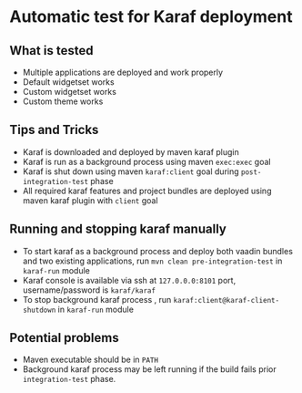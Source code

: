Automatic test for Karaf deployment
===

What is tested
---
* Multiple applications are deployed and work properly
* Default widgetset works
* Custom widgetset works
* Custom theme works

Tips and Tricks
---
* Karaf is downloaded and deployed by maven karaf plugin
* Karaf is run as a background process using maven `exec:exec` goal
* Karaf is shut down using maven `karaf:client` goal during `post-integration-test` phase
* All required karaf features and project bundles are deployed using maven karaf plugin with `client` goal

Running and stopping karaf manually
---
* To start karaf as a background process and deploy both vaadin bundles and two existing applications, run `mvn clean pre-integration-test`
in `karaf-run` module
* Karaf console is available via ssh at `127.0.0.0:8101` port, username/password is `karaf/karaf` 
* To stop background karaf process , run `karaf:client@karaf-client-shutdown`
in `karaf-run` module

Potential problems
---
* Maven executable should be in `PATH`
* Background karaf process may be left running if the build fails prior `integration-test` phase.
